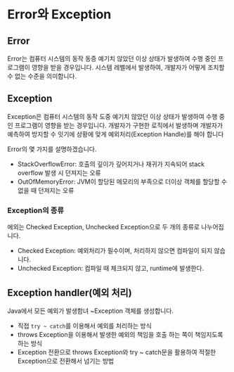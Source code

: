 # Error와 Exception

## Error
Error는 컴퓨터 시스템의 동작 동증 예기치 않았던 이상 상태가 발생하여 수행 중인 프로그램이 영향을 받을 경우입니다.
시스템 레벨에서 발생하여, 개발자가 어떻게 조치할 수 없는 수준을 의미합니다.

## Exception
Exception은 컴퓨터 시스템의 동작 도중 예기치 않았던 이상 상태가 발생하여 수행 중인 프로그램이 영향을 받는 경우입니다. 개발자가 구현한 로직에서 발생하며 개발자가 예측하여 방지할 수 잇기에 상황에 맞게 예외처리(Exception Handle)를 해야 합니다

Error의 몇 가지를 설명하겠습니다.
- StackOverflowError: 호출의 깊이가 깊어지거나 재귀가 지속되어 stack overflow 발생 시 던져지는 오류
- OutOfMemoryError: JVM이 할당된 메모리의 부족으로 더이상 객체를 할당할 수 없을 때 던져지는 오류

### Exception의 종류
에외는 Checked Exception, Unchecked Exception으로 두 개의 종류로 나누어집니다.
- Checked Exception: 예외처리가 필수이며, 처리하지 않으면 컴파일이 되지 않습니다.
- Unchecked Exception: 컴파일 때 체크되지 않고, runtime에 발생한다.

## Exception handler(예외 처리)
Java에서 모든 예외가 발생함녀 ~Exception 객체를 생성합니다.
- 직접 `try ~ catch`를 이용해서 예외를 처리하는 방식
- throws Exception을 이용해서 발생한 예외의 책임을 호출
  하는 쪽이 책임지도록 하는 방식
- Exception 전환으로 throws Exception와 try ~ catch문을 활용하여 적절한 Exception으로 전환해서 넘기는 방법